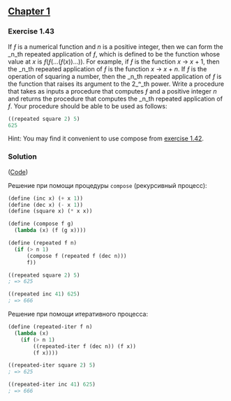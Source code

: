## [Chapter 1](../index.md#1-Building-Abstractions-with-Procedures)

### Exercise 1.43

If _ƒ_ is a numerical function and _n_ is a positive integer, then we can form the _n_th repeated application of _ƒ_, which is defined to be the function whose value at _x_ is _ƒ_(_ƒ_(...(_ƒ_(_x_))...)). For example, if _ƒ_ is the function _x_ →  _x_ + 1, then the _n_th repeated application of _ƒ_ is the function _x_ → _x_ + _n_. If _ƒ_ is the operation of squaring a number, then the _n_th repeated application of _ƒ_ is the function that raises its argument to the 2_ⁿ_th power. Write a procedure that takes as inputs a procedure that computes _ƒ_ and a positive integer _n_ and returns the procedure that computes the _n_th repeated application of _ƒ_. Your procedure should be able to be used as follows:

```scheme
((repeated square 2) 5)
625
```

Hint: You may find it convenient to use compose from [exercise 1.42](./Exercise%201.42.md).

### Solution

([Code](../../src/Chapter%201/Exercise%201.43.scm))

Решение при помощи процедуры `compose` (рекурсивный процесс):

```scheme
(define (inc x) (+ x 1))
(define (dec x) (- x 1))
(define (square x) (* x x))

(define (compose f g)
  (lambda (x) (f (g x))))

(define (repeated f n)
  (if (> n 1)
      (compose f (repeated f (dec n)))
      f))

((repeated square 2) 5)
; => 625

((repeated inc 41) 625)
; => 666
```

Решение при помощи итеративного процесса:

```scheme
(define (repeated-iter f n)
  (lambda (x)
    (if (> n 1)
        ((repeated-iter f (dec n)) (f x))
        (f x))))

((repeated-iter square 2) 5)
; => 625

((repeated-iter inc 41) 625)
; => 666
```

